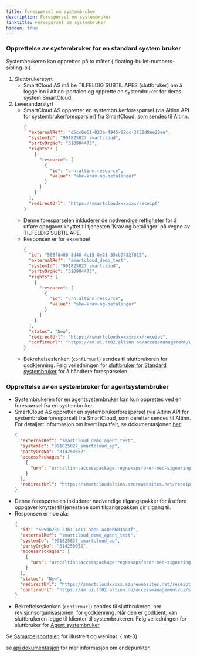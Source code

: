 ```yaml
---
title: Forespørsel om systembruker
description: Forespørsel om systembruker
linktitle: Forespørsel om systembruker
hidden: true
---
```




### Opprettelse av systembruker for en standard system bruker

Systembrukeren kan opprettes på to måter
{.floating-bullet-numbers-sibling-ol}

1. Sluttbrukerstyrt
   - SmartCloud AS må be TILFELDIG SUBTIL APES (sluttbruker) om å logge inn i Altinn-portalen og opprette en systembruker for deres system SmartCloud.
2. Leverandørstyrt
   - SmartCloud AS oppretter en systembrukerforespørsel (via Altinn API for systembrukerforespørsler) fra SmartCloud, som sendes til Altinn.
     ```json
     {
       "externalRef": "d5cc6e61-023e-4945-82cc-3f32d8ee28ee",
       "systemId": "991825827_smartcloud",
       "partyOrgNo": "310904473",
       "rights": [
         {
           "resource": [
             {
               "id": "urn:altinn:resource",
               "value": "ske-krav-og-betalinger"
             }
           ]
         }
       ],
       "redirectUrl": "https://smartcloudxxxxxxx/receipt"
     }
     ```
   - Denne forespørselen inkluderer de nødvendige rettigheter for å utføre oppgaver knyttet til tjenesten 'Krav og betalinger' på vegne av TILFELDIG SUBTIL APE.
   - Responsen er for eksempel
     ```json
     {
       "id": "505f8488-3d48-4c15-8e21-35cb9432f815",
       "externalRef": "smartcloud_demo_test",
       "systemId": "991825827_smartcloud",
       "partyOrgNo": "310904473",
       "rights": [
         {
           "resource": [
             {
               "id": "urn:altinn:resource",
               "value": "ske-krav-og-betalinger"
             }
           ]
         }
       ],
       "status": "New",
       "redirectUrl": "https://smartcloudxxxxxxxxx/receipt",
       "confirmUrl": "https://am.ui.tt02.altinn.no/accessmanagement/ui/systemuser/request?id=505f8488-3d48-4c15-8e21-35cb9432f815"
     }
     ```
   - Bekreftelseslenken (`confirmurl`) sendes til sluttbrukeren for godkjenning. Følg veiledningen for [sluttbruker for Standard systembruker](../../end-user/system-user/#veiledning-for-sluttbruker-stadig-konsert-dagligleder-til-tilfeldig-subtil-ape) for å håndtere forespørselen.

### Opprettelse av en systembruker for agentsystembruker

- Systembrukeren for en agentsystembruker kan kun opprettes ved en forespørsel fra en systembruker.
- SmartCloud AS oppretter en systembrukerforespørsel (via Altinn API for systembrukerforespørsel) fra SmartCloud, som deretter sendes til Altinn. For detaljert informasjon om hvert inputfelt, se dokumentasjonen [her](../../../../api/authentication/systemuserapi/systemuserrequest/external/model/)
  ```json
  {
    "externalRef": "smartcloud_demo_agent_test",
    "systemId": "991825827_smartcloud_ap",
    "partyOrgNo": "314250052",
    "accessPackages": [
      {
        "urn": "urn:altinn:accesspackage:regnskapsforer-med-signeringsrettighet"
      }
    ],
    "redirectUrl": "https://smartcloudaltinn.azurewebsites.net/receipt"
  }
  ```
- Denne forespørselen inkluderer nødvendige tilgangspakker for å utføre oppgaver knyttet til tjenestene som tilgangspakken gir tilgang til.
- Responsen er noe ala:
  ```json
  {
    "id": "605bb239-23b1-4d11-aae8-a40eb683aa1f",
    "externalRef": "smartcloud_demo_agent_test",
    "systemId": "991825827_smartcloud_ap",
    "partyOrgNo": "314250052",
    "accessPackages": [
      {
        "urn": "urn:altinn:accesspackage:regnskapsforer-med-signeringsrettighet"
      }
    ],
    "status": "New",
    "redirectUrl": "https://smartcloudxxxxx.azurewebsites.net/receipt",
    "confirmUrl": "https://am.ui.tt02.altinn.no/accessmanagement/ui/systemuser/agentrequest?id=605bb239-23b1-4d11-aae8-a40eb683aa1f"
  }
  ```
- Bekreftelseslenken (`confirmurl`) sendes til sluttbrukeren, her revisjonsorganisasjonen, for godkjenning. Når den er godkjent, kan sluttbrukeren legge til klienter til systembrukeren. Følg veiledningen for sluttbruker for [Agent systembruker](../../end-user/system-user/#veiledning-for-sluttbruker-dress-minst-klientadministratør-i-tilbakeholden-usymmetrisk-tiger-as-)

Se [Samarbeisportalen](https://samarbeid.digdir.no/altinn/systembruker/2542) for illustrert og webinar.
{.mt-3}

se [api dokumentasjon](../../../../../api/authentication/systemuserapi/) for mer informasjon om endepunkter.